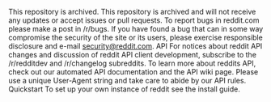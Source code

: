 This repository is archived. This repository is archived and will not receive any updates or accept issues or pull requests. To report bugs in reddit.com please make a post in /r/bugs. If you have found a bug that can in some way compromise the security of the site or its users, please exercise responsible disclosure and e-mail security@reddit.com. API For notices about reddit API changes and discussion of reddit API client development, subscribe to the /r/redditdev and /r/changelog subreddits. To learn more about reddits API, check out our automated API documentation and the API wiki page. Please use a unique User-Agent string and take care to abide by our API rules. Quickstart To set up your own instance of reddit see the install guide.